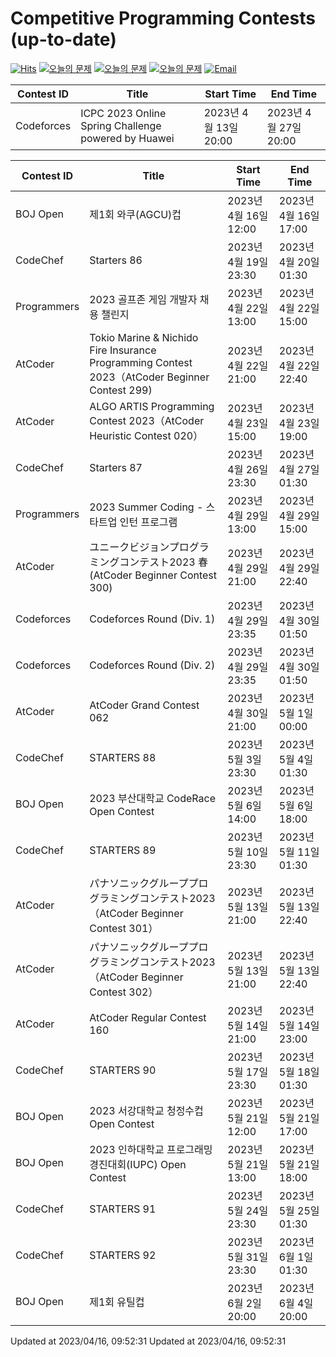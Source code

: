 Competitive Programming Contests (up-to-date)
========
[![Hits](https://hits.seeyoufarm.com/api/count/incr/badge.svg?url=https%3A%2F%2Fgithub.com%2Fika9810%2FCompetitive-Programming-Contests&count_bg=%2379C83D&title_bg=%23555555&icon=&icon_color=%23E7E7E7&title=hits&edge_flat=false)](https://hits.seeyoufarm.com)
[![오늘의 문제](https://img.shields.io/badge/Today's%20ABC-Link-lightpink)](https://github.com/ika9810/Atcoder-Daily-Contests/blob/main/ABC.md) 
[![오늘의 문제](https://img.shields.io/badge/Today's%20ARC-Link-orange)](https://github.com/ika9810/Atcoder-Daily-Contests/blob/main/ARC.md) 
[![오늘의 문제](https://img.shields.io/badge/Today's%20AGC-Link-red)](https://github.com/ika9810/Atcoder-Daily-Contests/blob/main/AGC.md) 
[![Email](https://img.shields.io/badge/Email-ika7204@naver.com-ff69b4)](mailTo:ika7204@naver.com)

 Contest ID | Title | Start Time | End Time |
---|---|---|---|
| Codeforces | ICPC 2023 Online Spring Challenge powered by Huawei | 2023년 4월 13일 20:00 | 2023년 4월 27일 20:00 |

 Contest ID | Title | Start Time | End Time |
---|---|---|---|
| BOJ Open | 제1회 와쿠(AGCU)컵 | 2023년 4월 16일 12:00 | 2023년 4월 16일 17:00 |
| CodeChef | Starters 86 | 2023년 4월 19일 23:30 | 2023년 4월 20일 01:30 |
| Programmers | 2023 골프존 게임 개발자 채용 챌린지 | 2023년 4월 22일 13:00 | 2023년 4월 22일 15:00 |
| AtCoder | Tokio Marine & Nichido Fire Insurance Programming Contest 2023（AtCoder Beginner Contest 299) | 2023년 4월 22일 21:00 | 2023년 4월 22일 22:40 |
| AtCoder | ALGO ARTIS Programming Contest 2023（AtCoder Heuristic Contest 020） | 2023년 4월 23일 15:00 | 2023년 4월 23일 19:00 |
| CodeChef | Starters 87 | 2023년 4월 26일 23:30 | 2023년 4월 27일 01:30 |
| Programmers | 2023 Summer Coding - 스타트업 인턴 프로그램 | 2023년 4월 29일 13:00 | 2023년 4월 29일 15:00 |
| AtCoder | ユニークビジョンプログラミングコンテスト2023 春 (AtCoder Beginner Contest 300) | 2023년 4월 29일 21:00 | 2023년 4월 29일 22:40 |
| Codeforces | Codeforces Round (Div. 1) | 2023년 4월 29일 23:35 | 2023년 4월 30일 01:50 |
| Codeforces | Codeforces Round (Div. 2) | 2023년 4월 29일 23:35 | 2023년 4월 30일 01:50 |
| AtCoder | AtCoder Grand Contest 062 | 2023년 4월 30일 21:00 | 2023년 5월 1일 00:00 |
| CodeChef | STARTERS 88 | 2023년 5월 3일 23:30 | 2023년 5월 4일 01:30 |
| BOJ Open | 2023 부산대학교 CodeRace Open Contest | 2023년 5월 6일 14:00 | 2023년 5월 6일 18:00 |
| CodeChef | STARTERS 89 | 2023년 5월 10일 23:30 | 2023년 5월 11일 01:30 |
| AtCoder | パナソニックグループプログラミングコンテスト2023（AtCoder Beginner Contest 301） | 2023년 5월 13일 21:00 | 2023년 5월 13일 22:40 |
| AtCoder | パナソニックグループプログラミングコンテスト2023（AtCoder Beginner Contest 302） | 2023년 5월 13일 21:00 | 2023년 5월 13일 22:40 |
| AtCoder | AtCoder Regular Contest 160 | 2023년 5월 14일 21:00 | 2023년 5월 14일 23:00 |
| CodeChef | STARTERS 90 | 2023년 5월 17일 23:30 | 2023년 5월 18일 01:30 |
| BOJ Open | 2023 서강대학교 청정수컵 Open Contest | 2023년 5월 21일 12:00 | 2023년 5월 21일 17:00 |
| BOJ Open | 2023 인하대학교 프로그래밍 경진대회(IUPC) Open Contest | 2023년 5월 21일 13:00 | 2023년 5월 21일 18:00 |
| CodeChef | STARTERS 91 | 2023년 5월 24일 23:30 | 2023년 5월 25일 01:30 |
| CodeChef | STARTERS 92 | 2023년 5월 31일 23:30 | 2023년 6월 1일 01:30 |
| BOJ Open | 제1회 유틸컵 | 2023년 6월 2일 20:00 | 2023년 6월 4일 20:00 |

Updated at 2023/04/16, 09:52:31
Updated at 2023/04/16, 09:52:31
